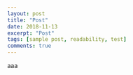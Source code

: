 ```yaml
---
layout: post
title: "Post"
date: 2018-11-13
excerpt: "Post"
tags: [sample post, readability, test]
comments: true
---
```


aaa